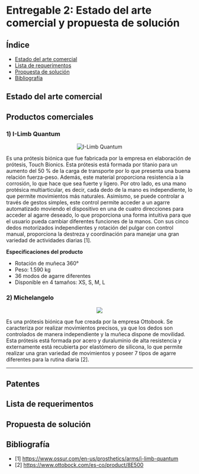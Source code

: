 # Entregable 2: Estado del arte comercial y propuesta de solución

## Índice
- [Estado del arte comercial](https://github.com/micaelaacc/Proyecto_FunBio/blob/main/Entregables/E2.md#estado-del-arte-comercial)
- [Lista de requerimentos](https://github.com/micaelaacc/Proyecto_FunBio/blob/main/Entregables/E2.md#lista-de-requerimentos)
- [Propuesta de solución](https://github.com/micaelaacc/Proyecto_FunBio/edit/main/Entregables/E2.md#propuesta-de-soluci%C3%B3n)
- [Bibliografía](https://github.com/micaelaacc/Proyecto_FunBio/edit/main/Entregables/E2.md#bibliograf%C3%ADa)

## Estado del arte comercial
## Productos comerciales
### 1) I-Limb Quantum

<p align="center">
  <img src="https://github.com/micaelaacc/Proyecto_FunBio/blob/f6a605ea0fae07ac7bedc9effcb91665061e0be4/Im%C3%A1genes/I-LimbQuantum.jpg" alt="I-Limb Quantum">
</p>

Es una prótesis biónica que fue fabricada por la empresa en elaboración de prótesis, Touch Bionics.
Esta prótesis está formada por titanio para un aumento del 50 % de la carga de transporte por lo que presenta una buena relación fuerza-peso. Además, este material proporciona resistencia a la corrosión, lo que hace que sea fuerte y ligero.
Por otro lado, es una mano protésica multiarticular, es decir, cada dedo de la mano es independiente, lo que permite movimientos más naturales. Asimismo, se puede controlar a través de gestos simples, este control permite acceder a un agarre automatizado moviendo el dispositivo en una de cuatro direcciones para acceder al agarre deseado, lo que proporciona una forma intuitiva para que el usuario pueda cambiar diferentes funciones de la manos.
Con sus cinco dedos motorizados independientes y rotación del pulgar con control manual, proporciona la destreza y coordinación para manejar una gran variedad de actividades diarias [1].

**Especificaciones del producto**
- Rotación de muñeca 360°
- Peso: 1.590 kg
- 36 modos de agarre diferentes
- Disponible en 4 tamaños: XS, S, M, L
### 2) Michelangelo

<p align="center">
  <img src="https://github.com/micaelaacc/Proyecto_FunBio/blob/1502f2bff417653dbed79385d7587594f365ecbe/Im%C3%A1genes/Michelangelo.jpg">
</p>
Es una prótesis biónica que fue creada por la empresa Ottobook. 
Se caracteriza por realizar movimientos precisos, ya que los dedos son controlados de manera independiente y la muñeca dispone de movilidad. Esta prótesis está formada por acero y duraluminio de alta resistencia y externamente está recubierta por elastómero de silicona, lo que permite realizar una gran variedad de movimientos y poseer 7 tipos de agarre diferentes para la rutina diaria [2].


---
## Patentes

## Lista de requerimentos


## Propuesta de solución

## Bibliografía
- [1] https://www.ossur.com/en-us/prosthetics/arms/i-limb-quantum
- [2] https://www.ottobock.com/es-co/product/8E500
  
